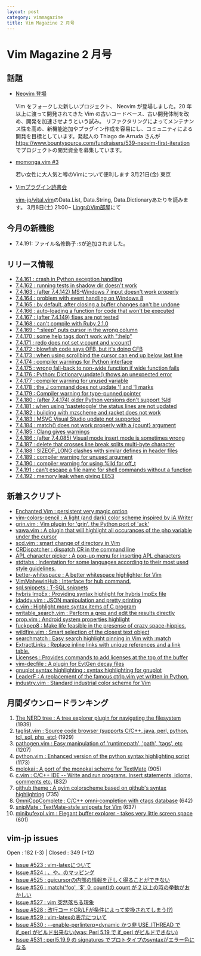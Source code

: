 ```yaml
---
layout: post
category: vimmagazine
title: Vim Magazine 2 月号
---
```


# Vim Magazine 2 月号

## 話題

- [Neovim 登場](http://neovim.org/)

  Vim をフォークした新しいプロジェクト、 Neovim が登場しました。20 年以上に渡って開発されてきた Vim の古いコードベース、古い開発体制を改め、開発を加速させようという試み。 リファクタリングによってメンテナンス性を高め、新機能追加やプラグイン作成を容易にし、コミュニティによる開発を目標としています。発起人の Thiago de Arruda さんが <https://www.bountysource.com/fundraisers/539-neovim-first-iteration> でプロジェクトの開発資金を募集しています。

- [momonga.vim #3](http://partake.in/events/52a7b249-5183-4f1a-9e4f-22c1f0e436a5)

  若い女性に大人気と噂のVimについて便利します 3月21日(金) 東京

- [Vimプラグイン読書会](http://haya14busa.github.io/reading-vimplugin/)

  [vim-jp/vital.vim](https://github.com/vim-jp/vital.vim)のData.List, Data.String, Data.Dictionaryあたりを読みます。 3月8日(土) 21:00~ [LingrのVim部屋](lingr.com/room/vim)にて

## 今月の新機能

- 7.4.191: ファイル名修飾子`:S`が追加されました。

## リリース情報

- [7.4.161 : crash in Python exception handling](http://code.google.com/p/vim/source/detail?r=91f3908748c29b0e8e759ac4cdafc95e536eab9a)
- [7.4.162 : running tests in shadow dir doesn't work](http://code.google.com/p/vim/source/detail?r=477665b4105fa80e3655981790e55fc9babfeed5)
- [7.4.163 : (after 7.4.142) MS-Windows 7 input doesn't work properly](http://code.google.com/p/vim/source/detail?r=7db84aadd37aaf9d59f8f15dd6783a4e28dcb63c)
- [7.4.164 : problem with event handling on Windows 8](http://code.google.com/p/vim/source/detail?r=a01819fb6e2b5c270dac492ab2fe923ea9301651)
- [7.4.165 : by default, after closing a buffer changes can't be undone](http://code.google.com/p/vim/source/detail?r=c82339d8fdae0d43d51cde5216c979a5c9415bc4)
- [7.4.166 : auto-loading a function for code that won't be executed](http://code.google.com/p/vim/source/detail?r=5d03c374712128077ac4c342aad02120ed98df70)
- [7.4.167 : (after 7.4.149) fixes are not tested](http://code.google.com/p/vim/source/detail?r=22387c8eec43ea8b1b704cad49c8f7187e2fd579)
- [7.4.168 : can't compile with Ruby 2.1.0](http://code.google.com/p/vim/source/detail?r=e61a2b709f693eea9108d475b9bab5ed10ac675d)
- [7.4.169 : ":sleep" puts cursor in the wrong column](http://code.google.com/p/vim/source/detail?r=4e3a9dd25d428e7c08ed401afc244972e27e08e6)
- [7.4.170 : some help tags don't work with ":help"](http://code.google.com/p/vim/source/detail?r=8122eab8fcdbbdaac62dfbf7c6458cb3e6f46b04)
- [7.4.171 : redo does not set v:count and v:count1](http://code.google.com/p/vim/source/detail?r=beb037a6c2708f539d50840637f70eed0811d93c)
- [7.4.172 : blowfish code says OFB, but it's doing CFB](http://code.google.com/p/vim/source/detail?r=391e10afccf6879dcfab8b28cb1587a13eb835c0)
- [7.4.173 : when using scrollbind the cursor can end up below last line](http://code.google.com/p/vim/source/detail?r=233ad7b960d0fbeb224b383918113b25c74ebe35)
- [7.4.174 : compiler warnings for Python interface](http://code.google.com/p/vim/source/detail?r=f2c8d86c460d75fec17a0527a2fe93ac7220693e)
- [7.4.175 : wrong fall-back to non-wide function if wide function fails](http://code.google.com/p/vim/source/detail?r=6b69d8dde19e32909f4ee3a6337e6a2ecfbb6f72)
- [7.4.176 : Python: Dictionary.update() thows an unexpected error](http://code.google.com/p/vim/source/detail?r=ae228baaec2c5eda4cd948382c2bab498d1a34cc)
- [7.4.177 : compiler warning for unused variable](http://code.google.com/p/vim/source/detail?r=df3b0b70d8c1d29817597f45d19bb72755f86bd1)
- [7.4.178 : the J command does not update '\[ and '\] marks](http://code.google.com/p/vim/source/detail?r=647e6bb15aa3f864eaf447fe77e3e3ae7e37b134)
- [7.4.179 : Compiler warning for type-punned pointer](http://code.google.com/p/vim/source/detail?r=d1c8c1d6403485ff0135f0cf5c1ef07272a07173)
- [7.4.180 : (after 7.4.174) older Python versions don't support %ld](http://code.google.com/p/vim/source/detail?r=b1b8b097539a001043d1f0aac4663d6ee358dee8)
- [7.4.181 : when using 'pastetoggle' the status lines are not updated](http://code.google.com/p/vim/source/detail?r=cb5683bcde03796baa7e845fd9a2fcaec3383538)
- [7.4.182 : building with mzscheme and racket does not work](http://code.google.com/p/vim/source/detail?r=708a6a5905217736a2a231e36ced82f9535c4954)
- [7.4.183 : MSVC Visual Studio update not supported](http://code.google.com/p/vim/source/detail?r=1e2bfe4f3e903110f27cb6231f6642e721808837)
- [7.4.184 : match() does not work properly with a {count} argument](http://code.google.com/p/vim/source/detail?r=9ac2fc63501d3eff92446c03b2822b30b169db5a)
- [7.4.185 : Clang gives warnings](http://code.google.com/p/vim/source/detail?r=b06e58f8dd3037f7f17145968d08432423ac8665)
- [7.4.186 : (after 7.4.085) Visual mode insert mode is sometimes wrong](http://code.google.com/p/vim/source/detail?r=4d12112c5efae071aecbeed1a7196f18950457b3)
- [7.4.187 : delete that crosses line break splits multi-byte character](http://code.google.com/p/vim/source/detail?r=a1c07956171a133583df42627d3498f935e59988)
- [7.4.188 : SIZEOF&#x5f;LONG clashes with similar defines in header files](http://code.google.com/p/vim/source/detail?r=136f05449f29388e9023f7934d6344bf4ca61d0f)
- [7.4.189 : compiler warning for unused argument](http://code.google.com/p/vim/source/detail?r=0a9990bbd94a7dbdf20ca3f897cdf364c356d228)
- [7.4.190 : compiler warning for using %lld for off&#x5f;t](http://code.google.com/p/vim/source/detail?r=6050f52d7cd8d6f79ed5ee8ef3efff332aca4932)
- [7.4.191 : can't escape a file name for shell commands without a function](http://code.google.com/p/vim/source/detail?r=40f18a1c1592c8b4047f6f2a413557f48a99c55f)
- [7.4.192 : memory leak when giving E853](http://code.google.com/p/vim/source/detail?r=04c4ef8c0a1b757494500e46400552b135135e94)

## 新着スクリプト

- [Enchanted Vim : persistent very magic option](http://www.vim.org/scripts/script.php?script_id=4849)
- [vim-colors-pencil : A light (and dark) color scheme inspired by iA Writer](http://www.vim.org/scripts/script.php?script_id=4850)
- [grin.vim :   Vim plugin for 'grin', the Python port of 'ack'](http://www.vim.org/scripts/script.php?script_id=4851)
- [vawa.vim : A plugin that will highlight all occurances of the php variable under the cursor](http://www.vim.org/scripts/script.php?script_id=4852)
- [scd.vim : smart change of directory in Vim](http://www.vim.org/scripts/script.php?script_id=4853)
- [CRDispatcher : dispatch CR in the command line](http://www.vim.org/scripts/script.php?script_id=4856)
- [APL character picker : A pop-up menu for inserting APL characters](http://www.vim.org/scripts/script.php?script_id=4857)
- [stdtabs : Indentation for some languages according to their most used style guidelines.](http://www.vim.org/scripts/script.php?script_id=4858)
- [better-whitespace : A better whitespace highlighter for Vim](http://www.vim.org/scripts/script.php?script_id=4859)
- [VimMahewinHub : Interface for hub command.](http://www.vim.org/scripts/script.php?script_id=4860)
- [sql.snippets : T-SQL snippets](http://www.vim.org/scripts/script.php?script_id=4861)
- [hybris ImpEx : Providing syntax highlight for hybris ImpEx file](http://www.vim.org/scripts/script.php?script_id=4862)
- [jdaddy.vim : JSON manipulation and pretty printing](http://www.vim.org/scripts/script.php?script_id=4863)
- [c.vim : Highlight more syntax items of C program](http://www.vim.org/scripts/script.php?script_id=4864)
- [writable&#x5f;search.vim : Perform a grep and edit the results directly](http://www.vim.org/scripts/script.php?script_id=4865)
- [prop.vim : Android system properties highlight](http://www.vim.org/scripts/script.php?script_id=4866)
- [fuckpep8 : Make life feasible in the presense of crazy space-hippies.](http://www.vim.org/scripts/script.php?script_id=4867)
- [wildfire.vim : Smart selection of the closest text object](http://www.vim.org/scripts/script.php?script_id=4868)
- [searchmatch : Easy search highlight pinning in Vim with :match](http://www.vim.org/scripts/script.php?script_id=4869)
- [ExtractLinks : Replace inline links with unique references and a link table.](http://www.vim.org/scripts/script.php?script_id=4870)
- [Licenses : Provides commands to add licenses at the top of the buffer](http://www.vim.org/scripts/script.php?script_id=4871)
- [vim-decfile : A plugin for EvtGen decay files](http://www.vim.org/scripts/script.php?script_id=4872)
- [gnuplot syntax highlighting : syntax highlighting for gnuplot](http://www.vim.org/scripts/script.php?script_id=4873)
- [LeaderF : A replacement of the famous ctrlp.vim yet written in Python.](http://www.vim.org/scripts/script.php?script_id=4874)
- [industry.vim : Standard industrial color scheme for Vim](http://www.vim.org/scripts/script.php?script_id=4875)

## 月間ダウンロードランキング

1. [The NERD tree : A tree explorer plugin for navigating the filesystem](http://www.vim.org/scripts/script.php?script_id=1658) (1939)
2. [taglist.vim : Source code browser (supports C/C++, java, perl, python, tcl, sql, php, etc)](http://www.vim.org/scripts/script.php?script_id=273) (1929)
3. [pathogen.vim : Easy manipulation of 'runtimepath', 'path', 'tags', etc](http://www.vim.org/scripts/script.php?script_id=2332) (1207)
4. [python.vim : Enhanced version of the python syntax highlighting script](http://www.vim.org/scripts/script.php?script_id=790) (1173)
5. [molokai : A port of the monokai scheme for TextMate](http://www.vim.org/scripts/script.php?script_id=2340) (905)
6. [c.vim : C/C++ IDE --  Write and run programs. Insert statements, idioms, comments etc.](http://www.vim.org/scripts/script.php?script_id=213) (832)
7. [github theme : A gvim colorscheme based on github's syntax highlighting](http://www.vim.org/scripts/script.php?script_id=2855) (735)
8. [OmniCppComplete : C/C++ omni-completion with ctags database](http://www.vim.org/scripts/script.php?script_id=1520) (642)
9. [snipMate : TextMate-style snippets for Vim](http://www.vim.org/scripts/script.php?script_id=2540) (637)
10. [minibufexpl.vim : Elegant buffer explorer - takes very little screen space](http://www.vim.org/scripts/script.php?script_id=159) (601)

## vim-jp issues

Open : 182 (-3) | Closed : 349 (+12)

- [Issue #523 : vim-latexについて](https://github.com/vim-jp/issues/issues/523)
- [Issue #524 : 、や。のマッピング](https://github.com/vim-jp/issues/issues/524)
- [Issue #525 : guicursorの内部の情報を正しく得ることができない](https://github.com/vim-jp/issues/issues/525)
- [Issue #526 : match('foo', '$', 0, count)の count が 2 以上の時の挙動がおかしい](https://github.com/vim-jp/issues/issues/526)
- [Issue #527 : vim 突然落ちる現象](https://github.com/vim-jp/issues/issues/527)
- [Issue #528 : 改行コードCR/LFが条件によって変換されてしまう(?)](https://github.com/vim-jp/issues/issues/528)
- [Issue #529 : vim-latexの表示について](https://github.com/vim-jp/issues/issues/529)
- [Issue #530 : --enable-perlinterp=dynamic かつ非 USE&#x5f;ITHREAD で if&#x5f;perl がビルド出来ない(was: Perl 5.19 で if&#x5f;perl がビルドできない)](https://github.com/vim-jp/issues/issues/530)
- [Issue #531 : perl5.19.9 の signatures でプロトタイプのsyntaxがエラー色になる](https://github.com/vim-jp/issues/issues/531)

